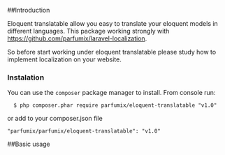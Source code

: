 ##Introduction

Eloquent translatable allow you easy to translate your eloquent models in different languages. This package working strongly with https://github.com/parfumix/laravel-localization. 

So before start working under eloquent translatable please study how to implement localization on your website.

### Instalation
You can use the `composer` package manager to install. From console run:

```
  $ php composer.phar require parfumix/eloquent-translatable "v1.0"
```

or add to your composer.json file

    "parfumix/parfumix/eloquent-translatable": "v1.0"


##Basic usage



